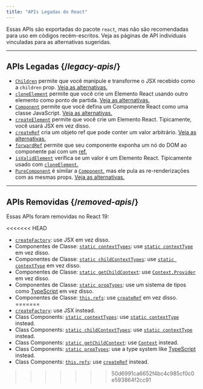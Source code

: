```yaml
---
title: "APIs Legadas do React"
---
```


<Intro>

Essas APIs são exportadas do pacote `react`, mas não são recomendadas para uso em códigos recém-escritos. Veja as páginas de API individuais vinculadas para as alternativas sugeridas.

</Intro>

---

## APIs Legadas {/*legacy-apis*/}

* [`Children`](/reference/react/Children) permite que você manipule e transforme o JSX recebido como a `children` prop. [Veja as alternativas.](/reference/react/Children#alternatives)
* [`cloneElement`](/reference/react/cloneElement) permite que você crie um Elemento React usando outro elemento como ponto de partida. [Veja as alternativas.](/reference/react/cloneElement#alternatives)
* [`Component`](/reference/react/Component) permite que você defina um Componente React como uma classe JavaScript. [Veja as alternativas.](/reference/react/Component#alternatives)
* [`createElement`](/reference/react/createElement) permite que você crie um Elemento React. Tipicamente, você usará JSX em vez disso.
* [`createRef`](/reference/react/createRef) cria um objeto ref que pode conter um valor arbitrário. [Veja as alternativas.](/reference/react/createRef#alternatives)
* [`forwardRef`](/reference/react/forwardRef) permite que seu componente exponha um nó do DOM ao componente pai com um [ref.](/learn/manipulating-the-dom-with-refs)
* [`isValidElement`](/reference/react/isValidElement) verifica se um valor é um Elemento React. Tipicamente usado com [`cloneElement`.](/reference/react/cloneElement)
* [`PureComponent`](/reference/react/PureComponent) é similar a [`Component`,](/reference/react/Component) mas ele pula as re-renderizações com as mesmas props. [Veja as alternativas.](/reference/react/PureComponent#alternatives)

---

## APIs Removidas {/*removed-apis*/}

Essas APIs foram removidas no React 19:

<<<<<<< HEAD
* [`createFactory`](https://18.react.dev/reference/react/createFactory): use JSX em vez disso.
* Componentes de Classe: [`static contextTypes`](https://18.react.dev//reference/react/Component#static-contexttypes): use [`static contextType`](#static-contexttype) em vez disso.
* Componentes de Classe: [`static childContextTypes`](https://18.react.dev//reference/react/Component#static-childcontexttypes): use [`static contextType`](#static-contexttype) em vez disso.
* Componentes de Classe: [`static getChildContext`](https://18.react.dev//reference/react/Component#getchildcontext): use [`Context.Provider`](/reference/react/createContext#provider) em vez disso.
* Componentes de Classe: [`static propTypes`](https://18.react.dev//reference/react/Component#static-proptypes): use um sistema de tipos como [TypeScript](https://www.typescriptlang.org/) em vez disso.
* Componentes de Classe: [`this.refs`](https://18.react.dev//reference/react/Component#refs): use [`createRef`](/reference/react/createRef) em vez disso.
=======
* [`createFactory`](https://18.react.dev/reference/react/createFactory): use JSX instead.
* Class Components: [`static contextTypes`](https://18.react.dev//reference/react/Component#static-contexttypes): use [`static contextType`](#static-contexttype) instead.
* Class Components: [`static childContextTypes`](https://18.react.dev//reference/react/Component#static-childcontexttypes): use [`static contextType`](#static-contexttype) instead.
* Class Components: [`static getChildContext`](https://18.react.dev//reference/react/Component#getchildcontext): use [`Context`](/reference/react/createContext#provider) instead.
* Class Components: [`static propTypes`](https://18.react.dev//reference/react/Component#static-proptypes): use a type system like [TypeScript](https://www.typescriptlang.org/) instead.
* Class Components: [`this.refs`](https://18.react.dev//reference/react/Component#refs): use [`createRef`](/reference/react/createRef) instead.
>>>>>>> 50d6991ca6652f4bc4c985cf0c0e593864f2cc91
